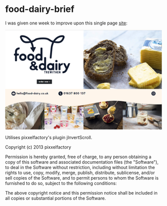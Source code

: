 # food-dairy-brief


I was given one week to improve upon this single page [site](http://food-dairy.co.uk/):

![alt text](https://github.com/CrashPanda/food-dairy-brief/blob/main/assets/img/brief.png "Brief-single-page-site")




Utilises pixxelfactory's plugin jInvertScroll.



Copyright (c) 2013 pixxelfactory

Permission is hereby granted, free of charge, to any person obtaining a copy of this software and associated documentation files (the "Software"), to deal in the Software without restriction, including without limitation the rights to use, copy, modify, merge, publish, distribute, sublicense, and/or sell copies of the Software, and to permit persons to whom the Software is furnished to do so, subject to the following conditions:

The above copyright notice and this permission notice shall be included in all copies or substantial portions of the Software.
